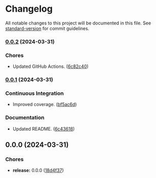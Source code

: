 # Changelog

All notable changes to this project will be documented in this file. See [standard-version](https://github.com/conventional-changelog/standard-version) for commit guidelines.

### [0.0.2](https://github.com/Anadian/cno-base64/compare/v0.0.1...v0.0.2) (2024-03-31)


### Chores

* Updated GitHub Actions. ([6c82c40](https://github.com/Anadian/cno-base64/commit/6c82c40ccfe61e285b2f2f98a247de610d3d5ff1))

### [0.0.1](https://github.com/Anadian/cno-base64/compare/v0.0.0...v0.0.1) (2024-03-31)


### Continuous Integration

* Improved coverage. ([bf5ac6d](https://github.com/Anadian/cno-base64/commit/bf5ac6dd49301ae9ebb226ad13aee6ba3d03f0ac))


### Documentation

* Updated README. ([6c43618](https://github.com/Anadian/cno-base64/commit/6c43618b7604efc1724dd40747f3f92915b7fa26))

## 0.0.0 (2024-03-31)


### Chores

* **release:** 0.0.0 ([18d4f37](https://github.com/Anadian/cno-base64/commit/18d4f375cd7bf9b9f30f8f6725875dc4666440fd))
